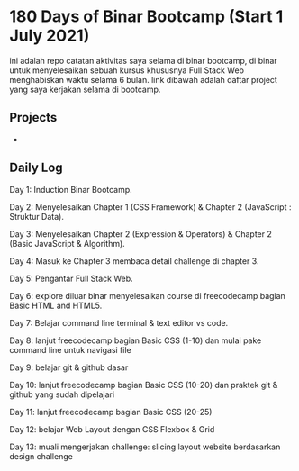 # 180 Days of Binar Bootcamp (Start 1 July 2021)

ini adalah repo catatan aktivitas saya selama di binar bootcamp, di binar untuk menyelesaikan sebuah kursus khususnya Full Stack Web menghabiskan waktu selama 6 bulan. link dibawah adalah daftar project yang saya kerjakan selama di bootcamp. 

## Projects

-

## Daily Log

Day 1: Induction Binar Bootcamp.

Day 2: Menyelesaikan Chapter 1 (CSS Framework) & Chapter 2 (JavaScript : Struktur Data).

Day 3: Menyelesaikan Chapter 2 (Expression & Operators) & Chapter 2 (Basic JavaScript & Algorithm).

Day 4: Masuk ke Chapter 3 membaca detail challenge di chapter 3.

Day 5: Pengantar Full Stack Web.

Day 6: explore diluar binar menyelesaikan course di freecodecamp bagian Basic HTML and HTML5.

Day 7: Belajar command line terminal & text editor vs code. 

Day 8: lanjut freecodecamp bagian Basic CSS (1-10) dan mulai pake command line untuk navigasi file

Day 9: belajar git & github dasar

Day 10: lanjut freecodecamp bagian Basic CSS (10-20) dan praktek git & github yang sudah dipelajari

Day 11: lanjut freecodecamp bagian Basic CSS (20-25)

Day 12: belajar Web Layout dengan CSS Flexbox & Grid

Day 13: muali mengerjakan challenge: slicing layout website berdasarkan design challenge
